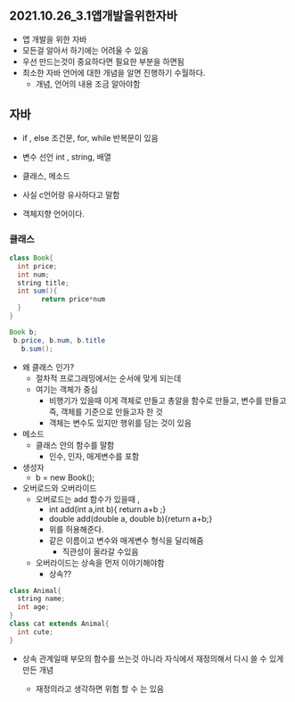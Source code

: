 ## 2021.10.26_3.1앱개발을위한자바

- 앱 개발을 위한 자바
- 모든걸 알아서 하기에는 어려울 수 있음
- 우선 만드는것이 중요하다면 필요한 부분을 하면됨
- 최소한 자바 언어에 대한 개념을 알면 진행하기 수월하다.
  - 개념, 언어의 내용 조금 알아야함

## 자바

- if , else 조건문, for, while 반복문이 있음
- 변수 선언 int , string, 배열
- 클래스, 메소드
- 사실 c언어랑 유사하다고 말함

- 객체지향 언어이다.

### 클래스

```java
class Book{
  int price;
  int num;
  string title;
  int sum(){
		return price*num
  }
}

Book b;
 b.price, b.num, b.title
   b.sum();
```

- 왜 클래스 인가?
  - 절차적 프로그래밍에서는 순서에 맞게 되는데
  - 여기는 객체가 중심
    - 비행기가 있을때 이게 객체로 만들고 총알을 함수로 만들고, 변수를 만들고 즉, 객체를 기준으로 만들고자 한 것
    - 객체는 변수도 있지만 행위를 담는 것이 있음
- 메소드
  - 클래스 안의 함수를 말함
    - 인수, 인자, 매게변수를 포함
- 생성자 
  - b = new Book();
- 오버로드와 오버라이드
  - 오버로드는 add 함수가 있을때 ,
    - int add(int a,int b){ return a+b ;}
    - double add(double a, double b){return a+b;}
    - 위를 허용해준다.
    - 같은 이름이고 변수와 매게변수 형식을 달리해줌
      - 직관성이 올라갈 수있음
  - 오버라이드는 상속을 먼저 이야기해야함
    - 상속??

```java
class Animal{
  string name;
  int age;
}
class cat extends Animal{
  int cute;
}
```

- 상속 관계일때 부모의 함수를 쓰는것 아니라 자식에서 재정의해서 다시 쓸 수 있게 만든 개념

  - 재정의라고 생각하면 위험 할 수 는 있음

  
